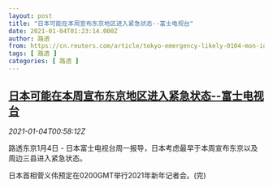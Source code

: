 ```yaml
---
layout: post
title: "日本可能在本周宣布东京地区进入紧急状态--富士电视台"
date: 2021-01-04T01:23:14.000Z
author: 路透
from: https://cn.reuters.com/article/tokyo-emergency-likely-0104-mon-idCNKBS29902D
tags: [ 路透 ]
categories: [ 路透 ]
---
```

<!--1609723394000-->
[日本可能在本周宣布东京地区进入紧急状态--富士电视台](https://cn.reuters.com/article/tokyo-emergency-likely-0104-mon-idCNKBS29902D)
------

<div>
<div><i>2021-01-04T00:58:12Z</i></div><p>路透东京1月4日 - 日本富士电视台周一报导，日本考虑最早于本周宣布东京以及周边三县进入紧急状态。</p><p>日本首相菅义伟预定在0200GMT举行2021年新年记者会。(完)</p>
</div>
